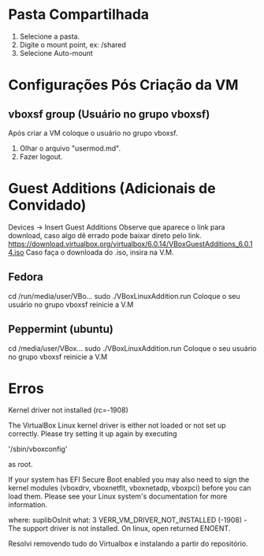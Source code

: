 # Pasta Compartilhada
1. Selecione a pasta.
1. Digite o mount point, ex: /shared
1. Selecione Auto-mount

# Configurações Pós Criação da VM
## vboxsf group (Usuário no grupo vboxsf)
Após criar a VM coloque o usuário no grupo vboxsf.
1. Olhar o arquivo "usermod.md".
1. Fazer logout.


# Guest Additions (Adicionais de Convidado)
Devices -> Insert Guest Additions
Observe que aparece o link para download, caso algo dê errado pode baixar direto pelo link.
https://download.virtualbox.org/virtualbox/6.0.14/VBoxGuestAdditions_6.0.14.iso
Caso faça o downloada do .iso, insira na V.M.

## Fedora
cd /run/media/user/VBo...
sudo ./VBoxLinuxAddition.run
Coloque o seu usuário no grupo vboxsf
reinicie a V.M


## Peppermint (ubuntu)
cd /media/user/VBox...
sudo ./VBoxLinuxAddition.run
Coloque o seu usuário no grupo vboxsf
reinicie a V.M



# Erros
Kernel driver not installed (rc=-1908)

The VirtualBox Linux kernel driver is either not loaded or not set up correctly. Please try setting it up again by executing

'/sbin/vboxconfig'

as root.

If your system has EFI Secure Boot enabled you may also need to sign the kernel modules (vboxdrv, vboxnetflt, vboxnetadp, vboxpci) before you can load them. Please see your Linux system's documentation for more information.

where: suplibOsInit what: 3 VERR_VM_DRIVER_NOT_INSTALLED (-1908) - The support driver is not installed. On linux, open returned ENOENT. 

Resolvi removendo tudo do Virtualbox e instalando a partir do repositório.